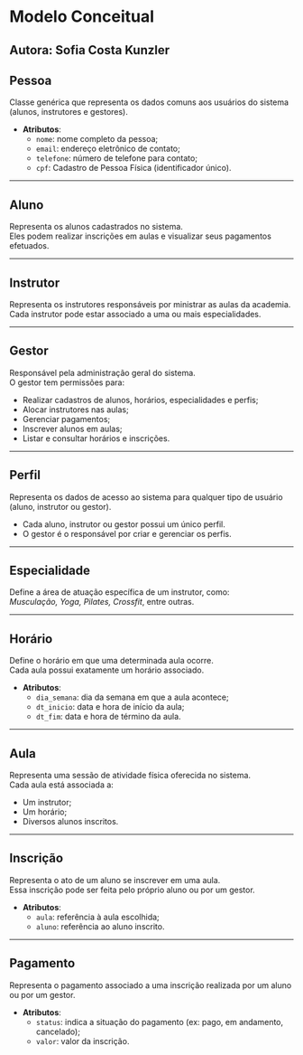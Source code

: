 # Modelo Conceitual

## Autora: Sofia Costa Kunzler

## Pessoa
Classe genérica que representa os dados comuns aos usuários do sistema (alunos, instrutores e gestores).

- **Atributos**:
  - `nome`: nome completo da pessoa;
  - `email`: endereço eletrônico de contato;
  - `telefone`: número de telefone para contato;
  - `cpf`: Cadastro de Pessoa Física (identificador único).

---

## Aluno
Representa os alunos cadastrados no sistema.  
Eles podem realizar inscrições em aulas e visualizar seus pagamentos efetuados.

---

## Instrutor
Representa os instrutores responsáveis por ministrar as aulas da academia.  
Cada instrutor pode estar associado a uma ou mais especialidades.

---

## Gestor
Responsável pela administração geral do sistema.  
O gestor tem permissões para:

- Realizar cadastros de alunos, horários, especialidades e perfis;
- Alocar instrutores nas aulas;
- Gerenciar pagamentos;
- Inscrever alunos em aulas;
- Listar e consultar horários e inscrições.

---

## Perfil
Representa os dados de acesso ao sistema para qualquer tipo de usuário (aluno, instrutor ou gestor).

- Cada aluno, instrutor ou gestor possui um único perfil.
- O gestor é o responsável por criar e gerenciar os perfis.

---

## Especialidade
Define a área de atuação específica de um instrutor, como:  
*Musculação, Yoga, Pilates, Crossfit*, entre outras.

---

## Horário
Define o horário em que uma determinada aula ocorre.  
Cada aula possui exatamente um horário associado.

- **Atributos**:
  - `dia_semana`: dia da semana em que a aula acontece;
  - `dt_inicio`: data e hora de início da aula;
  - `dt_fim`: data e hora de término da aula.

---

## Aula
Representa uma sessão de atividade física oferecida no sistema.  
Cada aula está associada a:

- Um instrutor;
- Um horário;
- Diversos alunos inscritos.

---

## Inscrição
Representa o ato de um aluno se inscrever em uma aula.  
Essa inscrição pode ser feita pelo próprio aluno ou por um gestor.

- **Atributos**:
  - `aula`: referência à aula escolhida;
  - `aluno`: referência ao aluno inscrito.

---

## Pagamento
Representa o pagamento associado a uma inscrição realizada por um aluno ou por um gestor.

- **Atributos**:
  - `status`: indica a situação do pagamento (ex: pago, em andamento, cancelado);
  - `valor`: valor da inscrição.
